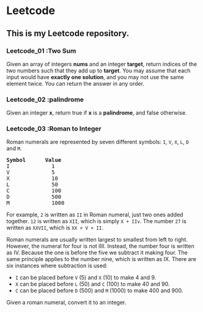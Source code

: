 # Leetcode
## This is my Leetcode repository.
### Leetcode_01 :Two Sum
Given an array of integers **nums** and an integer **target**, return indices of the two numbers such that they add up to **target**.
You may assume that each input would have **exactly one solution**, and you may not use the same element twice.
You can return the answer in any order.
### Leetcode_02 :palindrome
Given an integer **x**, return true if **x** is a **palindrome**, and false otherwise.
### Leetcode_03 :Roman to Integer
<div>
<p>
Roman numerals are represented by seven different symbols: 
<code>I</code>,
<code>V</code>,
<code>X</code>,
<code>L</code>,
<code>D</code> and 
<code>M</code>.
</p>
<pre>
<strong>Symbol      Value </strong>
I             1
V             5
X             10
L             50
C             100
D             500
M             1000
</pre>
<p>
For example, <code>2</code> is written as <code>II</code> in Roman numeral, just two ones added together. <code>12</code> is written as <code>XII</code>, which is simply <code>X + IIv</code>. The number <code>27</code> is written as <code>XXVII</code>, which is <code>XX + V + II</code>.
</p>
<p>
Roman numerals are usually written largest to smallest from left to right. However, the numeral for four is not IIII. Instead, the number four is written as IV. Because the one is before the five we subtract it making four. The same principle applies to the number nine, which is written as IX. There are six instances where subtraction is used:
</p>
<ul>
<li><code>I</code> can be placed before <code>V</code> (5) and <code>X</code> (10) to make 4 and 9. </li>
<li><code>X</code> can be placed before <code>L</code> (50) and <code>C</code> (100) to make 40 and 90. </li>
<li><code>C</code> can be placed before <code>D</code> (500) and <code>M</code> (1000) to make 400 and 900.</li>
</ul>
<p>Given a roman numeral, convert it to an integer.</p>
</div>

